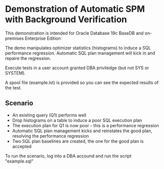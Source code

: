 # Demonstration of Automatic SPM with Background Verification

This demonstration is intended for Oracle Database 19c BaseDB and on-premises Enterprise Edition

The demo manipulates optimizer statistics (histograms) to induce a SQL performance regression. Automatic SQL plan management will kick in and repaire the regression.

Execute tests in a user account granted DBA priviledge (but not SYS or SYSTEM). 

A spool file (example.lst) is provided so you can see the expected results of the test.

## Scenario

- An existing query (Q1) performs well
- Drop histograms on a table to induce a poor SQL execution plan
- The execution plan for Q1 is now poor - this is a performance regression
- Automatic SQL plan management kicks and reinstates the good plan, resolving the performance regression
- Two SQL plan baselines are created, the one for the good plan is accepted 

To run the scenario, log into a DBA accound and run the script "example.sql"

